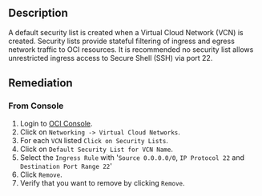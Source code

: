 ## Description

A default security list is created when a Virtual Cloud Network (VCN) is created. Security lists provide stateful filtering of ingress and egress network traffic to OCI resources. It is recommended no security list allows unrestricted ingress access to Secure Shell (SSH) via port 22.

## Remediation

### From Console

1. Login to [OCI Console](https://www.oracle.com/cloud/).
2. Click on `Networking -> Virtual Cloud Networks`.
3. For each `VCN` listed `Click on Security Lists`.
4. Click on `Default Security List for VCN Name`.
5. Select the `Ingress Rule` with '`Source 0.0.0.0/0`, `IP Protocol 22` and `Destination Port Range 22`'
6. Click `Remove`.
7. Verify that you want to remove by clicking `Remove`.
